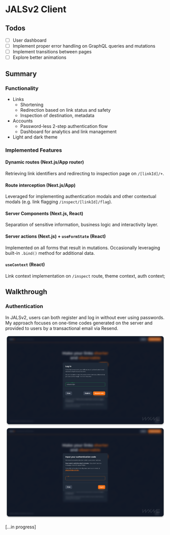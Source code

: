 # JALSv2 Client

## Todos

- [ ] User dashboard
- [ ] Implement proper error handling on GraphQL queries and mutations
- [ ] Implement transitions between pages
- [ ] Explore better animations

## Summary

### Functionality

- Links
  - Shortening
  - Redirection based on link status and safety
  - Inspection of destination, metadata
- Accounts
  - Password-less 2-step authentication flow
  - Dashboard for analytics and link management
- Light and dark theme

### Implemented Features
#### Dynamic routes (Next.js/App router)
Retrieving link identifiers and redirecting to inspection page on `/[linkId]/+`.

#### Route interception (Next.js/App)
Leveraged for implementing authentication modals and other contextual modals (e.g. link flagging `/inspect/[linkId]/flag`).

#### Server Components (Next.js, React)
Separation of sensitive information, business logic and interactivity layer.

####  Server actions (Next.js) + `useFormState` (React) 
Implemented on all forms that result in mutations. Occasionally leveraging built-in `.bind()` method for additional data.

#### `useContext` (React)
Link context implementation on `/inspect` route, theme context, auth context;

## Walkthrough

### Authentication

In JALSv2, users can both register and log in without ever using passwords. My approach focuses on one-time codes generated on the server and provided to users by a transactional email via Resend.

![client-auth-flow-1.png](../repository/client-auth-flow-1.png)
![client-auth-flow-2.png](../repository/client-auth-flow-2.png)

[...in progress]